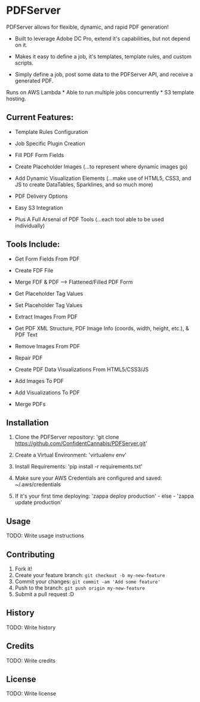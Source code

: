 # PDFServer

PDFServer allows for flexible, dynamic, and rapid PDF generation!

- Built to leverage Adobe DC Pro, extend it's capabilities, but not depend on it.

- Makes it easy to define a job, it's templates, template rules, and custom scripts.

- Simply define a job, post some data to the PDFServer API, and receive a generated PDF.

Runs on AWS Lambda * Able to run multiple jobs concurrently * S3 template hosting.

## Current Features:

- Template Rules Configuration

- Job Specific Plugin Creation

- Fill PDF Form Fields

- Create Placeholder Images (...to represent where dynamic images go)

- Add Dynamic Visualization Elements (...make use of HTML5, CSS3, and JS to create DataTables, Sparklines, and so much more)

- PDF Delivery Options

- Easy S3 Integration

* Plus A Full Arsenal of PDF Tools (...each tool able to be used individually)

## Tools Include:

- Get Form Fields From PDF

- Create FDF File

- Merge FDF & PDF --> Flattened/Filled PDF Form

- Get Placeholder Tag Values

- Set Placeholder Tag Values

- Extract Images From PDF

- Get PDF XML Structure, PDF Image Info (coords, width, height, etc.), & PDF Text

- Remove Images From PDF

- Repair PDF

- Create PDF Data Visualizations From HTML5/CSS3/JS

- Add Images To PDF

- Add Visualizations To PDF

- Merge PDFs


## Installation

1. Clone the PDFServer repository: 'git clone https://github.com/ConfidentCannabis/PDFServer.git'

2. Create a Virtual Environment: 'virtualenv env'

3. Install Requirements: 'pip install -r requirements.txt'

4. Make sure your AWS Credentials are configured and saved: ~/.aws/credentials

5. If it's your first time deploying: 'zappa deploy production' - else - 'zappa update production'


## Usage

TODO: Write usage instructions

## Contributing

1. Fork it!
2. Create your feature branch: `git checkout -b my-new-feature`
3. Commit your changes: `git commit -am 'Add some feature'`
4. Push to the branch: `git push origin my-new-feature`
5. Submit a pull request :D

## History

TODO: Write history

## Credits

TODO: Write credits

## License

TODO: Write license
